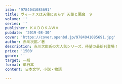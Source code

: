 ```yaml
---
isbn: '9784041085691'
title: ヴィーナスは天使にあらず 天使と悪魔　９
volume: ''
series: ''
publisher: ＫＡＤＯＫＡＷＡ
pubdate: '2019-08-30'
cover: 'https://cover.openbd.jp/9784041085691.jpg'
author: 赤川次郎／著
description: 赤川次郎氏の大人気シリーズ、待望の最新刊登場！
price: '1500'
genre: ''
target: 一般
format: 単行本
content: 日本文学、小説・物語

---
```

